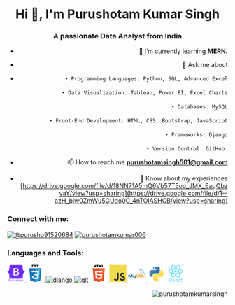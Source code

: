 <h1 align="center">Hi 👋, I'm Purushotam Kumar Singh</h1>
<h3 align="center">A passionate Data Analyst from India</h3>

<immg align="right" alt="coding" width="400" scr="https://camo.githubusercontent.com/19db51af5f90f1b152bc0b9078f5fe97053955be5074f03f17019c70345bdcdb/68747470733a2f2f6d69726f2e6d656469756d2e636f6d2f6d61782f313336302f302a37513379765349765f7430696f4a2d5a2e676966.gif">

- 🌱 I’m currently learning **MERN.**

- 💬 Ask me about
- 
      • Programming Languages: Python, SQL, Advanced Excel
      
      • Data Visualization: Tableau, Power BI, Excel Charts
      
      • Databases: MySQL
      
      • Front-End Development: HTML, CSS, Bootstrap, JavaScript
      
      • Frameworks: Django
      
      • Version Control: GitHub 

- 📫 How to reach me **purushotamsingh501@gmail.com**

- 📄 Know about my experiences [https://drive.google.com/file/d/18NN71A5mQ6Vb57T5oo_JMX_EaqQbzvaY/view?usp=sharing](https://drive.google.com/file/d/1--azH_blw0ZmWu5GUdo0C_4nTOlASHCB/view?usp=sharing)

<h3 align="left">Connect with me:</h3>
<p align="left">
<a href="https://twitter.com/@purusho91520684" target="blank"><img align="center" src="https://raw.githubusercontent.com/rahuldkjain/github-profile-readme-generator/master/src/images/icons/Social/twitter.svg" alt="@purusho91520684" height="30" width="40" /></a>
<a href="https://instagram.com/purushotamkumar006" target="blank"><img align="center" src="https://raw.githubusercontent.com/rahuldkjain/github-profile-readme-generator/master/src/images/icons/Social/instagram.svg" alt="purushotamkumar006" height="30" width="40" /></a>
</p>

<h3 align="left">Languages and Tools:</h3>
<p align="left"> <a href="https://getbootstrap.com" target="_blank" rel="noreferrer"> <img src="https://raw.githubusercontent.com/devicons/devicon/master/icons/bootstrap/bootstrap-plain-wordmark.svg" alt="bootstrap" width="40" height="40"/> </a> <a href="https://www.w3schools.com/css/" target="_blank" rel="noreferrer"> <img src="https://raw.githubusercontent.com/devicons/devicon/master/icons/css3/css3-original-wordmark.svg" alt="css3" width="40" height="40"/> </a> <a href="https://www.djangoproject.com/" target="_blank" rel="noreferrer"> <img src="https://cdn.worldvectorlogo.com/logos/django.svg" alt="django" width="40" height="40"/> </a> <a href="https://git-scm.com/" target="_blank" rel="noreferrer"> <img src="https://www.vectorlogo.zone/logos/git-scm/git-scm-icon.svg" alt="git" width="40" height="40"/> </a> <a href="https://www.w3.org/html/" target="_blank" rel="noreferrer"> <img src="https://raw.githubusercontent.com/devicons/devicon/master/icons/html5/html5-original-wordmark.svg" alt="html5" width="40" height="40"/> </a> <a href="https://developer.mozilla.org/en-US/docs/Web/JavaScript" target="_blank" rel="noreferrer"> <img src="https://raw.githubusercontent.com/devicons/devicon/master/icons/javascript/javascript-original.svg" alt="javascript" width="40" height="40"/> </a> <a href="https://www.mysql.com/" target="_blank" rel="noreferrer"> <img src="https://raw.githubusercontent.com/devicons/devicon/master/icons/mysql/mysql-original-wordmark.svg" alt="mysql" width="40" height="40"/> </a> <a href="https://www.python.org" target="_blank" rel="noreferrer"> <img src="https://raw.githubusercontent.com/devicons/devicon/master/icons/python/python-original.svg" alt="python" width="40" height="40"/> </a> <a href="https://reactjs.org/" target="_blank" rel="noreferrer"> <img src="https://raw.githubusercontent.com/devicons/devicon/master/icons/react/react-original-wordmark.svg" alt="react" width="40" height="40"/> </a> </p>

<p><img align="center" src="https://github-readme-stats.vercel.app/api/top-langs?username=purushotamkumarsingh&show_icons=true&locale=en&layout=compact" alt="purushotamkumarsingh" /></p>
